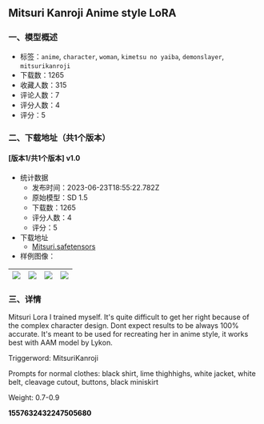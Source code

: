 ## Mitsuri Kanroji Anime style LoRA
### 一、模型概述

- 标签：`anime`, `character`, `woman`, `kimetsu no yaiba`, `demonslayer`, `mitsurikanroji`
- 下载数：1265
- 收藏人数：315
- 评论人数：7
- 评分人数：4
- 评分：5

### 二、下载地址（共1个版本）

#### [版本1/共1个版本] v1.0

- 统计数据
  - 发布时间：2023-06-23T18:55:22.782Z
  - 原始模型：SD 1.5
  - 下载数：1265
  - 评分人数：4
  - 评分：5
- 下载地址
  - [Mitsuri.safetensors](https://civitai.com/api/download/models/102432)
- 样例图像：

| <img src="https://image.civitai.com/xG1nkqKTMzGDvpLrqFT7WA/0be40d8c-a822-44f3-ad17-faa4a94d9d6d/width=450/1260905.jpeg" /> | <img src="https://image.civitai.com/xG1nkqKTMzGDvpLrqFT7WA/766f269b-e6f7-4c39-aafb-d1d5da07a20f/width=450/1260904.jpeg" /> | <img src="https://image.civitai.com/xG1nkqKTMzGDvpLrqFT7WA/14962f9e-277f-4624-98fa-17c33d6d80f5/width=450/1260903.jpeg" /> | <img src="https://image.civitai.com/xG1nkqKTMzGDvpLrqFT7WA/c49d42f5-76f9-429d-b018-9855f4a3eb9a/width=450/1260907.jpeg" /> |
| ---- | ---- | ---- | ---- |


### 三、详情
<p>Mitsuri Lora I trained myself. It's quite difficult to get her right because of the complex character design. Dont expect results to be always 100% accurate. It's meant to be used for recreating her in anime style, it works best with AAM model by Lykon.</p><p>Triggerword: MitsuriKanroji</p><p>Prompts for normal clothes: black shirt, lime thighhighs, white jacket, white belt, cleavage cutout, buttons, black miniskirt</p><p>Weight: 0.7-0.9</p><p></p><p></p><p><strong><span style="color:rgb(0, 0, 0)">1557632432247505680</span></strong></p>